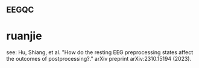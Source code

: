 ## EEGQC
# ruanjie </br>
see: Hu, Shiang, et al. "How do the resting EEG preprocessing states affect the outcomes of postprocessing?." arXiv preprint arXiv:2310.15194 (2023).

